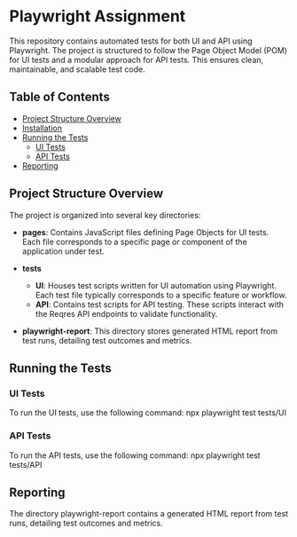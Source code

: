 # Playwright Assignment

This repository contains automated tests for both UI and API using Playwright. The project is structured to follow the Page Object Model (POM) for UI tests and a modular approach for API tests. This ensures clean, maintainable, and scalable test code.

## Table of Contents

- [Project Structure Overview](#project-structure-overview)
- [Installation](#installation)
- [Running the Tests](#running-the-tests)
  - [UI Tests](#ui-tests)
  - [API Tests](#api-tests)
- [Reporting](#reporting)

## Project Structure Overview

The project is organized into several key directories:

- **pages**: Contains JavaScript files defining Page Objects for UI tests. Each file corresponds to a specific page or component of the application under test.

- **tests**
  - **UI**: Houses test scripts written for UI automation using Playwright. Each test file typically corresponds to a specific feature or workflow.
  - **API**: Contains test scripts for API testing. These scripts interact with the Reqres API endpoints to validate functionality.

- **playwright-report**: This directory stores generated HTML report from test runs, detailing test outcomes and metrics.


## Running the Tests

### UI Tests

To run the UI tests, use the following command:
npx playwright test tests/UI

### API Tests

To run the API tests, use the following command:
npx playwright test tests/API

## Reporting

The directory playwright-report contains a generated HTML report from test runs, detailing test outcomes and metrics.

